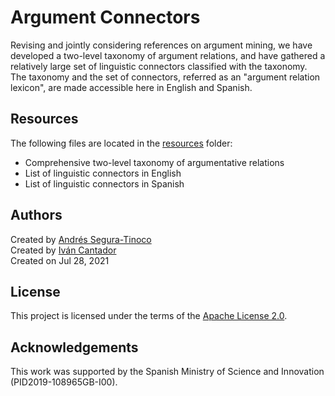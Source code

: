# Argument Connectors
Revising and jointly considering references on argument mining, we have developed a two-level taxonomy of argument relations, and have gathered a relatively large set of linguistic connectors classified with the taxonomy. The taxonomy and the set of connectors, referred as an "argument relation lexicon", are made accessible here in English and Spanish.

## Resources
The following files are located in the <a href="https://github.com/argrecsys/connectors/tree/main/resources">resources</a> folder:
- Comprehensive two-level taxonomy of argumentative relations
- List of linguistic connectors in English
- List of linguistic connectors in Spanish

## Authors
Created by <a href="https://github.com/ansegura7" target="_blank">Andrés Segura-Tinoco</a>  
Created by <a href="http://arantxa.ii.uam.es/~cantador/" target="_blank">Iv&aacute;n Cantador</a>  
Created on Jul 28, 2021

## License
This project is licensed under the terms of the <a href="https://github.com/argrecsys/connectors/blob/main/README.md">Apache License 2.0</a>.

## Acknowledgements
This work was supported by the Spanish Ministry of Science and Innovation (PID2019-108965GB-I00).
